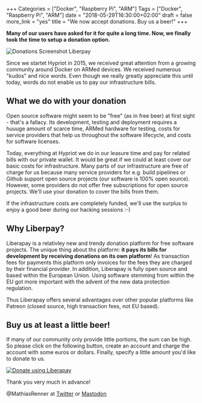 +++
Categories = ["Docker", "Raspberry Pi", "ARM"]
Tags = ["Docker", "Raspberry Pi", "ARM"]
date = "2018-05-29T16:30:00+02:00"
draft = false
more_link = "yes"
title = "We now accept donations. Buy us a beer!"
+++

**Many of our users have asked for it for quite a long time. Now, we finally took the time to setup a donation option.**

![Donations Screenshot Liberpay](/images/donations/liberapay-hypriot.png)

Since we startet Hypriot in 2015, we received great attention from a growing community around Docker on ARMed devices. We received numerous "kudos" and nice words. Even though we really greatly appreciate this until today, words do not enable us to pay our infrastructure bills.

<!--more-->

## What we do with your donation

Open source software might seem to be "free" (as in free beer) at first sight - that's a fallacy. Its development, testing and deployment requires a huuuge amount of scarce time, ARMed hardware for testing, costs for service providers that help us throughout the software lifecycle, and costs for software licenses.

Today, everything at Hypriot we do in our leasure time and pay for related bills with our private wallet. It would be great if we could at least cover our basic costs for infrastructure. Many parts of our infrastructure are free of charge for us because many service providers for e.g. build pipelines or Github support open source projects (our software is 100% open source). However, some providers do not offer free subscriptions for open source projects. We'll use your donation to cover the bills from them.

If the infrastructure costs are completely funded, we'll use the surplus to enjoy a good beer during our hacking sessions :-)


## Why Liberpay?

Liberapay is a relativley new and trendy donation platform for free software projects. The unique thing about ths platform: **it pays its bills for development by receiving donations on its own platform**! As transaction fees for payments this platform only invoices for the fees they are charged by their financial provider. In addition, Liberapay is fully open source and based within the European Union. Using software stemming from within the EU got more important with the advent of the new data protection regulation.

Thus Liberapay offers several advantages over other popular platforms like Patreon (closed source, high transaction fees, not EU based).


## Buy us at least a little beer!

If many of our community only provide little portions, the sum can be high. So please click on the following button, create an account and charge the account with some euros or dollars. Finally, specify a little amount you'd like to donate to us.

<a href="https://liberapay.com/Hypriot/donate"><img alt="Donate using Liberapay" src="https://liberapay.com/assets/widgets/donate.svg"></a>

Thank you very much in advance!

@MathiasRenner at [Twitter](https://twitter.com/MathiasRenner) or [Mastodon](https://mastodon.social/@mathiasrenner)
